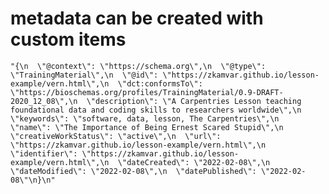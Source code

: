 # metadata can be created with custom items

    "{\n  \"@context\": \"https://schema.org\",\n  \"@type\": \"TrainingMaterial\",\n  \"@id\": \"https://zkamvar.github.io/lesson-example/vern.html\",\n  \"dct:conformsTo\": \"https://bioschemas.org/profiles/TrainingMaterial/0.9-DRAFT-2020_12_08\",\n  \"description\": \"A Carpentries Lesson teaching foundational data and coding skills to researchers worldwide\",\n  \"keywords\": \"software, data, lesson, The Carpentries\",\n  \"name\": \"The Importance of Being Ernest Scared Stupid\",\n  \"creativeWorkStatus\": \"active\",\n  \"url\": \"https://zkamvar.github.io/lesson-example/vern.html\",\n  \"identifier\": \"https://zkamvar.github.io/lesson-example/vern.html\",\n  \"dateCreated\": \"2022-02-08\",\n  \"dateModified\": \"2022-02-08\",\n  \"datePublished\": \"2022-02-08\"\n}\n"

